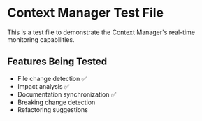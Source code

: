 # Context Manager Test File

This is a test file to demonstrate the Context Manager's real-time monitoring capabilities.

## Features Being Tested
- File change detection ✅
- Impact analysis ✅
- Documentation synchronization ✅
- Breaking change detection
- Refactoring suggestions